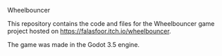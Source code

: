 Wheelbouncer

This repository contains the code and files for the Wheelbouncer game project hosted on https://falasfoor.itch.io/wheelbouncer.

The game was made in the Godot 3.5 engine.
